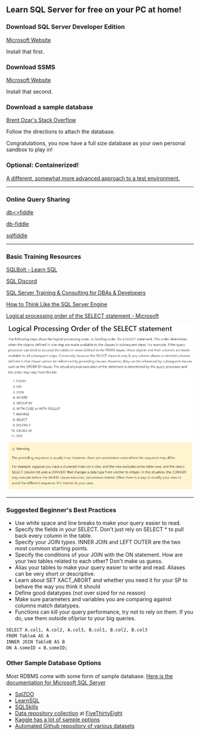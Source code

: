 ## Learn SQL Server for free on your PC at home!

### Download SQL Server Developer Edition

[Microsoft Website](https://www.microsoft.com/en-us/sql-server/sql-server-downloads)

Install that first.

### Download SSMS 

[Microsoft Website](https://docs.microsoft.com/en-us/sql/ssms/download-sql-server-management-studio-ssms)

Install that second.

### Download a sample database 

[Brent Ozar's Stack Overflow](https://www.brentozar.com/archive/2015/10/how-to-download-the-stack-overflow-database-via-bittorrent/)

Follow the directions to attach the database.

Congratulations, you now have a full size database as your own personal sandbox to play in!

### Optional: Containerized!

[A different, somewhat more advanced approach to a test environment.](https://macfergusson.github.io/2023/08/25/Containers-Quick-Start.html)

---

### Online Query Sharing

[db<>fiddle](https://dbfiddle.uk/)

[db-fiddle](https://www.db-fiddle.com/)

[sqlfiddle](http://sqlfiddle.com/)

---

### Basic Training Resources


[SQLBolt - Learn SQL](https://sqlbolt.com/)


[SQL Discord](https://discord.gg/5c5ge7a7Ku)


[SQL Server Training & Consulting for DBAs & Developers ](https://www.sqlskills.com/)


[How to Think Like the SQL Server Engine](https://www.youtube.com/playlist?list=PLDYqU5RH_aX1VSVvjdla9TOKf939UhIDB)


[Logical processing order of the SELECT statement - Microsoft](https://docs.microsoft.com/en-us/sql/t-sql/queries/select-transact-sql?view=sql-server-ver15#logical-processing-order-of-the-select-statement)

<img src="/images/Logical%20Processing%20Order.png">


---

### Suggested Beginner's Best Practices

* Use white space and line breaks to make your query easier to read.
* Specify the fields in your SELECT. Don't just rely on SELECT * to pull back every column in the table.
* Specify your JOIN types. INNER JOIN and LEFT OUTER are the two most common starting points.
* Specify the conditions of your JOIN with the ON statement. How are your two tables related to each other? Don't make us guess.
* Alias your tables to make your query easier to write and read. Aliases can be very short or descriptive.
* Learn about SET XACT_ABORT and whether you need it for your SP to behave the way you think it should
* Define good datatypes (not over sized for no reason)
* Make sure parameters and variables you are comparing against columns match datatypes.
* Functions can kill your query performance, try not to rely on them. If you do, use them outside of/prior to  your big queries.



```tsql
SELECT A.col1, A.col2, A.col3, B.col1, B.col2, B.col3
FROM TableA AS A
INNER JOIN TableB AS B
ON A.someID = B.someID;
```


### Other Sample Database Options

Most RDBMS come with some form of sample database. [Here is the documentation for Microsoft SQL Server](https://docs.microsoft.com/en-us/sql/samples/sql-samples-where-are?view=sql-server-ver15)

* [SqlZOO](https://sqlzoo.net/)
* [LearnSQL](https://learnsql.com/blog/ways-to-practice-sql-online/)
* [SQLSkills](https://www.sqlskills.com/sql-server-resources/sql-server-demos/)
* [Data repository collection](https://github.com/fivethirtyeight/data) at [FiveThirtyEight](https://data.fivethirtyeight.com/)
* [Kaggle has a lot of sample options](https://www.kaggle.com/)
* [Automated Github repository of various datasets](https://github.com/awesomedata/awesome-public-datasets)
